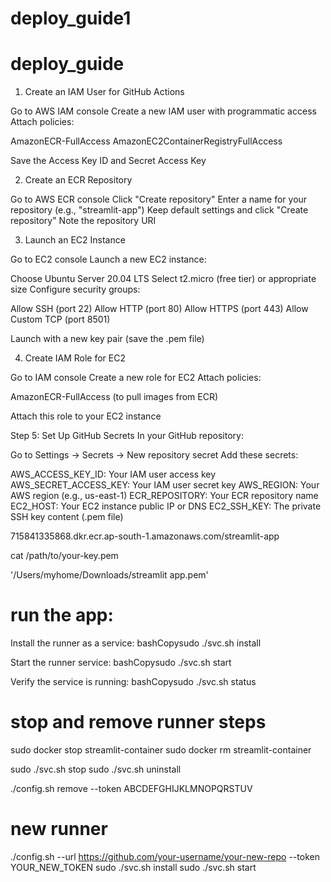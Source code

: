 # deploy_guide1

# deploy_guide

1. Create an IAM User for GitHub Actions

Go to AWS IAM console
Create a new IAM user with programmatic access
Attach policies:

AmazonECR-FullAccess
AmazonEC2ContainerRegistryFullAccess


Save the Access Key ID and Secret Access Key



2. Create an ECR Repository

Go to AWS ECR console
Click "Create repository"
Enter a name for your repository (e.g., "streamlit-app")
Keep default settings and click "Create repository"
Note the repository URI



3. Launch an EC2 Instance

Go to EC2 console
Launch a new EC2 instance:

Choose Ubuntu Server 20.04 LTS
Select t2.micro (free tier) or appropriate size
Configure security groups:

Allow SSH (port 22)
Allow HTTP (port 80)
Allow HTTPS (port 443)
Allow Custom TCP (port 8501)


Launch with a new key pair (save the .pem file)




4. Create IAM Role for EC2

Go to IAM console
Create a new role for EC2
Attach policies:

AmazonECR-FullAccess (to pull images from ECR)


Attach this role to your EC2 instance



Step 5: Set Up GitHub Secrets
In your GitHub repository:

Go to Settings → Secrets → New repository secret
Add these secrets:

AWS_ACCESS_KEY_ID: Your IAM user access key
AWS_SECRET_ACCESS_KEY: Your IAM user secret key
AWS_REGION: Your AWS region (e.g., us-east-1)
ECR_REPOSITORY: Your ECR repository name
EC2_HOST: Your EC2 instance public IP or DNS
EC2_SSH_KEY: The private SSH key content (.pem file)




715841335868.dkr.ecr.ap-south-1.amazonaws.com/streamlit-app

cat /path/to/your-key.pem

'/Users/myhome/Downloads/streamlit app.pem'


# run the app:

Install the runner as a service:
bashCopysudo ./svc.sh install

Start the runner service:
bashCopysudo ./svc.sh start

Verify the service is running:
bashCopysudo ./svc.sh status







 # stop and remove runner steps 

sudo docker stop streamlit-container
sudo docker rm streamlit-container


sudo ./svc.sh stop
sudo ./svc.sh uninstall


./config.sh remove --token ABCDEFGHIJKLMNOPQRSTUV




# new runner 

./config.sh --url https://github.com/your-username/your-new-repo --token YOUR_NEW_TOKEN
sudo ./svc.sh install
sudo ./svc.sh start